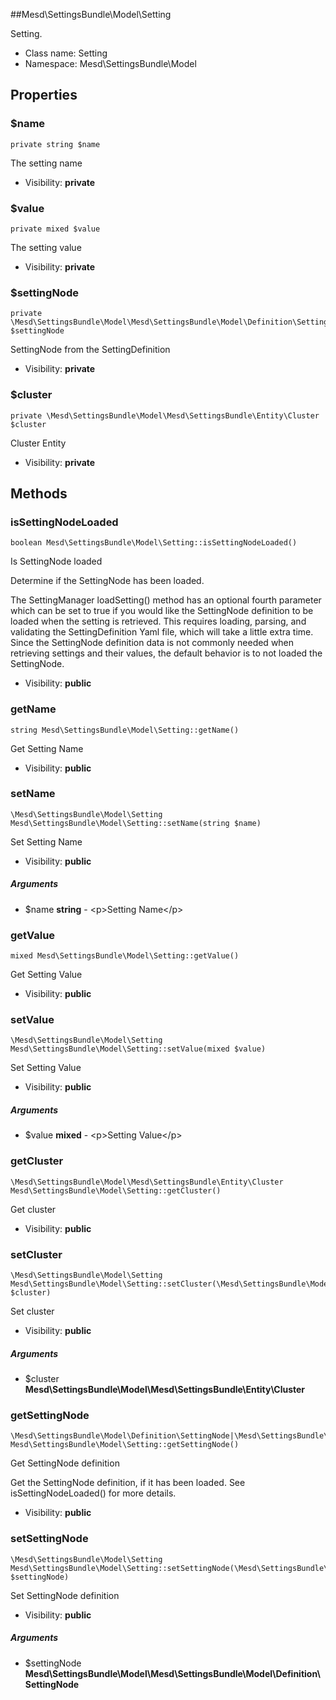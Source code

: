 ##Mesd\SettingsBundle\Model\Setting

Setting.




* Class name: Setting
* Namespace: Mesd\SettingsBundle\Model





Properties
----------


### $name

    private string $name

The setting name



* Visibility: **private**


### $value

    private mixed $value

The setting value



* Visibility: **private**


### $settingNode

    private \Mesd\SettingsBundle\Model\Mesd\SettingsBundle\Model\Definition\SettingNode $settingNode

SettingNode from the SettingDefinition



* Visibility: **private**


### $cluster

    private \Mesd\SettingsBundle\Model\Mesd\SettingsBundle\Entity\Cluster $cluster

Cluster Entity



* Visibility: **private**


Methods
-------


### isSettingNodeLoaded

    boolean Mesd\SettingsBundle\Model\Setting::isSettingNodeLoaded()

Is SettingNode loaded

Determine if the SettingNode has been loaded.

The SettingManager loadSetting() method has an optional fourth parameter
which can be set to true if you would like the SettingNode definition to
be loaded when the setting is retrieved. This requires loading, parsing,
and validating the SettingDefinition Yaml file, which will take a little
extra time. Since the SettingNode definition data is not commonly needed
when retrieving settings and their values, the default behavior is to
not loaded the SettingNode.

* Visibility: **public**




### getName

    string Mesd\SettingsBundle\Model\Setting::getName()

Get Setting Name



* Visibility: **public**




### setName

    \Mesd\SettingsBundle\Model\Setting Mesd\SettingsBundle\Model\Setting::setName(string $name)

Set Setting Name



* Visibility: **public**


##### Arguments
* $name **string** - &lt;p&gt;Setting Name&lt;/p&gt;



### getValue

    mixed Mesd\SettingsBundle\Model\Setting::getValue()

Get Setting Value



* Visibility: **public**




### setValue

    \Mesd\SettingsBundle\Model\Setting Mesd\SettingsBundle\Model\Setting::setValue(mixed $value)

Set Setting Value



* Visibility: **public**


##### Arguments
* $value **mixed** - &lt;p&gt;Setting Value&lt;/p&gt;



### getCluster

    \Mesd\SettingsBundle\Model\Mesd\SettingsBundle\Entity\Cluster Mesd\SettingsBundle\Model\Setting::getCluster()

Get cluster



* Visibility: **public**




### setCluster

    \Mesd\SettingsBundle\Model\Setting Mesd\SettingsBundle\Model\Setting::setCluster(\Mesd\SettingsBundle\Model\Mesd\SettingsBundle\Entity\Cluster $cluster)

Set cluster



* Visibility: **public**


##### Arguments
* $cluster **Mesd\SettingsBundle\Model\Mesd\SettingsBundle\Entity\Cluster**



### getSettingNode

    \Mesd\SettingsBundle\Model\Definition\SettingNode|\Mesd\SettingsBundle\Model\Excption Mesd\SettingsBundle\Model\Setting::getSettingNode()

Get SettingNode definition

Get the SettingNode definition, if it has been loaded. See
isSettingNodeLoaded() for more details.

* Visibility: **public**




### setSettingNode

    \Mesd\SettingsBundle\Model\Setting Mesd\SettingsBundle\Model\Setting::setSettingNode(\Mesd\SettingsBundle\Model\Mesd\SettingsBundle\Model\Definition\SettingNode $settingNode)

Set SettingNode definition



* Visibility: **public**


##### Arguments
* $settingNode **Mesd\SettingsBundle\Model\Mesd\SettingsBundle\Model\Definition\SettingNode**


